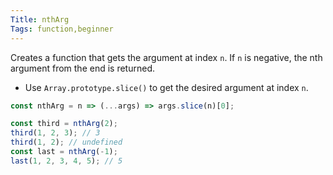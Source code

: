 ```yaml
---
Title: nthArg
Tags: function,beginner
---
```


Creates a function that gets the argument at index `n`. If `n` is negative, the nth argument from the end is returned.

- Use `Array.prototype.slice()` to get the desired argument at index `n`.

```js
const nthArg = n => (...args) => args.slice(n)[0];
```

```js
const third = nthArg(2);
third(1, 2, 3); // 3
third(1, 2); // undefined
const last = nthArg(-1);
last(1, 2, 3, 4, 5); // 5
```
